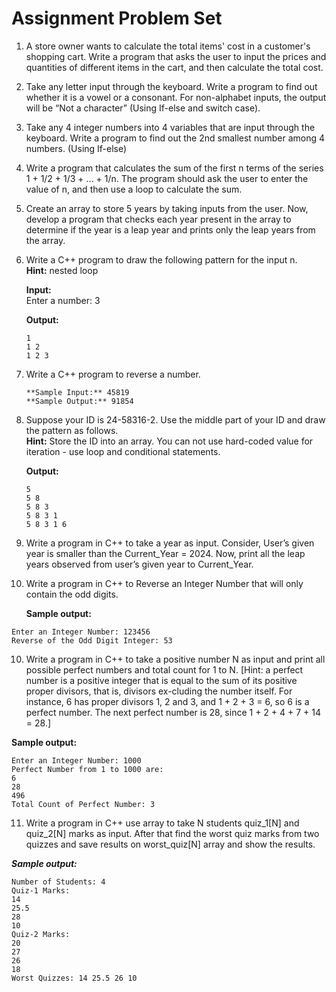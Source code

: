 # Assignment Problem Set

1. A store owner wants to calculate the total items' cost in a customer's shopping cart. Write a program that asks the user to input the prices and quantities of different items in the cart, and then calculate the total cost.

2. Take any letter input through the keyboard. Write a program to find out whether it is a vowel or a consonant. For non-alphabet inputs, the output will be “Not a character” (Using If-else and switch case).

3. Take any 4 integer numbers into 4 variables that are input through the keyboard. Write a program to find out the 2nd smallest number among 4 numbers. (Using If-else)

4. Write a program that calculates the sum of the first n terms of the series 1 + 1/2 + 1/3 + ... + 1/n. The program should ask the user to enter the value of n, and then use a loop to calculate the sum.

5. Create an array to store 5 years by taking inputs from the user. Now, develop a program that checks each year present in the array to determine if the year is a leap year and prints only the leap years from the array.

6. Write a C++ program to draw the following pattern for the input n.  
   **Hint:** nested loop

   **Input:**  
   Enter a number: 3

   **Output:**

   ```
   1
   1 2
   1 2 3
   ```

7. Write a C++ program to reverse a number.

   ```
   **Sample Input:** 45819
   **Sample Output:** 91854
   ```

8. Suppose your ID is 24-58316-2. Use the middle part of your ID and draw the pattern as follows.  
   **Hint:** Store the ID into an array. You can not use hard-coded value for iteration - use loop and conditional statements.

   **Output:**

   ```
   5
   5 8
   5 8 3
   5 8 3 1
   5 8 3 1 6
   ```

9. Write a program in C++ to take a year as input. Consider, User’s given year is smaller than the Current_Year = 2024. Now, print all the leap years observed from user’s given year to Current_Year.

10. Write a program in C++ to Reverse an Integer Number that will only contain the odd digits.

    **Sample output:**

```
Enter an Integer Number: 123456
Reverse of the Odd Digit Integer: 53
```

10. Write a program in C++ to take a positive number N as input and print all possible perfect numbers and total count for 1 to N. [Hint: a perfect number is a positive integer that is equal to the sum of its positive proper divisors, that is, divisors ex-cluding the number itself. For instance, 6 has proper divisors 1, 2 and 3, and 1 + 2 + 3 = 6, so 6 is a perfect number. The next perfect number is 28, since 1 + 2 + 4 + 7 + 14 = 28.]

**Sample output:**

```
Enter an Integer Number: 1000
Perfect Number from 1 to 1000 are:
6
28
496
Total Count of Perfect Number: 3
```

11. Write a program in C++ use array to take N students quiz_1[N] and quiz_2[N] marks as input. After that find the worst quiz marks from two quizzes and save results on worst_quiz[N] array and show the results.

**_Sample output:_**

```
Number of Students: 4
Quiz-1 Marks:
14
25.5
28
10
Quiz-2 Marks:
20
27
26
18
Worst Quizzes: 14 25.5 26 10
```
